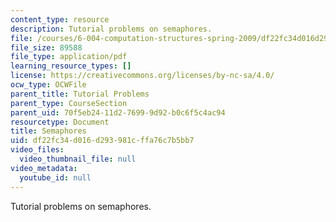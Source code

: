 ```yaml
---
content_type: resource
description: Tutorial problems on semaphores.
file: /courses/6-004-computation-structures-spring-2009/df22fc34d016d293981cffa76c7b5bb7_MIT6_004s09_tutor20.pdf
file_size: 89588
file_type: application/pdf
learning_resource_types: []
license: https://creativecommons.org/licenses/by-nc-sa/4.0/
ocw_type: OCWFile
parent_title: Tutorial Problems
parent_type: CourseSection
parent_uid: 70f5eb24-11d2-7699-9d92-b0c6f5c4ac94
resourcetype: Document
title: Semaphores
uid: df22fc34-d016-d293-981c-ffa76c7b5bb7
video_files:
  video_thumbnail_file: null
video_metadata:
  youtube_id: null
---
```

Tutorial problems on semaphores.